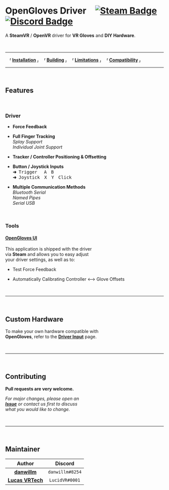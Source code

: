 # OpenGloves Driver [![Steam Badge]][Steam] [![Discord Badge]][Discord]

A **SteamVR** / **OpenVR** driver for **VR Gloves** and **DIY Hardware**.

<br>

---

 **⸢ [Installation] ⸥**
 **⸢ [Building] ⸥**
 **⸢ [Limitations] ⸥**
 **⸢ [Compatibility] ⸥**

---

<br>

## Features

<br>

### Driver

- **Force Feedback**

- **Full Finger Tracking** <br>
    *Splay Support* <br>
    *Individual Joint Support*

- **Tracker / Controller Positioning & Offsetting** <br>

- **Button / Joystick Inputs** <br>
    **➜** <kbd>Trigger</kbd>    <kbd>A</kbd> <kbd>B</kbd> <br>
    **➜** <kbd>Joystick</kbd> <kbd>X</kbd> <kbd>Y</kbd> <kbd>Click</kbd>

- **Multiple Communication Methods** <br>
    *Bluetooth Serial* <br>
    *Named Pipes* <br>
    *Serial USB*

<br>

### Tools

#### [OpenGloves UI]

This application is shipped with the driver <br>
via **Steam** and allows you to easy adjust <br>
your driver settings, as well as to:

- Test Force Feedback

- Automatically Calibrating Controller ⟷ Glove Offsets

<br>

---

<br>

## Custom Hardware

To make your own hardware compatible with <br>
**OpenGloves**, refer to the **[Driver Input]** page. <br>

<br>

---

<br>

## Contributing

**Pull requests are very welcome.**

*For major changes, please open an* <br>
***[Issue]*** *or contact us first to discuss* <br>
*what you would like to change.*

<br>

---

<br>

## Maintainer

| Author | Discord |
|:------:|:-------:|
| **[danwillm]** | `danwillm#8254` |
| **[Lucas VRTech]** | `LucidVR#0001` |

<br>


<!----------------------------------------------------------------------------->

[Steam Badge]: https://img.shields.io/badge/Steam-000000?style=for-the-badge&logo=steam&logoColor=white
[Discord Badge]: https://img.shields.io/badge/Discord-7289DA?style=for-the-badge&logo=discord&logoColor=white

[Discord]: https://discord.gg/lucidvr
[Steam]: https://store.steampowered.com/app/1574050/OpenGloves
[Steam Page]: https://store.steampowered.com/app/1574050/OpenGloves

[Installation]: docs/Installation.md
[Building]: docs/Building.md
[Limitations]: docs/Limitations.md
[Compatibility]: docs/Compatibility.md

[UI]: https://github.com/lucidVR/opengloves-ui
[OpenGloves UI]: https://github.com/lucidVR/opengloves-ui

[Driver Input]: https://github.com/LucidVR/opengloves-driver/wiki/Driver-Input

[Issue]: https://github.com/LucidVR/opengloves-driver/issues

[Danwillm]: https://github.com/danwillm
[Lucas VRTech]: https://github.com/lucas-vrtech
